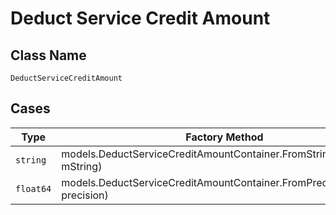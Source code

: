 
# Deduct Service Credit Amount

## Class Name

`DeductServiceCreditAmount`

## Cases

| Type | Factory Method |
|  --- | --- |
| `string` | models.DeductServiceCreditAmountContainer.FromString(string mString) |
| `float64` | models.DeductServiceCreditAmountContainer.FromPrecision(float64 precision) |

